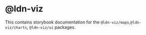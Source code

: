 # @ldn-viz

This contains storybook documentation for the `@ldn-viz/maps`,`@ldn-viz/charts`, `@ldn-viz/ui` packages.
